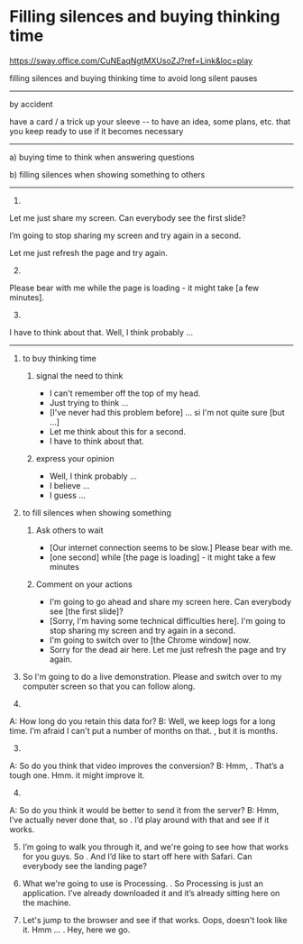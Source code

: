 # Filling silences and buying thinking time

https://sway.office.com/CuNEaqNgtMXUsoZJ?ref=Link&loc=play

filling silences and buying thinking time to avoid long silent pauses

***

by accident

have a card / a trick up your sleeve -- to have an idea, some plans, etc. that you keep ready to use if it becomes necessary

***

a) buying time to think when answering questions

b) filling silences when showing something to
others

***
1. 
Let me just share my screen. Can everybody see the first slide?

I’m going to stop sharing my screen and try again in a second.

Let me just refresh the page and try again.

2. 
Please bear with me while the page is loading - it might take [a few minutes].

3. 
I have to think about that.  Well, I think probably …

***

1. to buy thinking time
   1. signal the need to think
      - I can't remember off the top of my head.
      - Just trying to think ...
      - [I've never had this problem before] ... si I'm not quite sure [but ...]
      - Let me think about this for a second.
      - I have to think about that.

   2. express your opinion
      - Well, I think probably ...
      - I believe ...
      - I guess ...

2. to fill silences when showing something

   1. Ask others to wait
      - [Our internet connection seems to be slow.] Please bear with me.
      - [one second] while [the page is loading] - it might take a few minutes

   2. Comment on your actions
      - I'm going to go ahead and share my screen here. Can everybody see [the first slide]?
      - [Sorry, I'm having some technical difficulties here]. I'm going to stop sharing my screen and try again in a second.
      - I'm going to switch over to [the Chrome window] now.
      - Sorry for the dead air here. Let me just refresh the page and try again.

1. So I'm going to do a live demonstration. Please  and switch over to my computer screen so that you can follow along.

2.
A: How long do you retain this data for?
B: Well, we keep logs for a long time. I’m afraid I can't put a number of months on that. , but it is months.

3.
A: So do you think that video improves the conversion?
B: Hmm, . That’s a tough one. Hmm.  it might improve it.

4.
A: So do you think it would be better to send it from the server?
B: Hmm, I’ve actually never done that, so .  I’d play around with that and see if it works.

5. I’m going to walk you through it, and we're going to see how that works for you guys. So . And I’d like to start off here with Safari. Can everybody see the landing page?

6. What we're going to use is Processing. . So Processing is just an application. I’ve already downloaded it and it’s already sitting here on the machine.

7. Let's jump to the browser and see if that works. Oops, doesn't look like it. Hmm … . Hey, here we go.